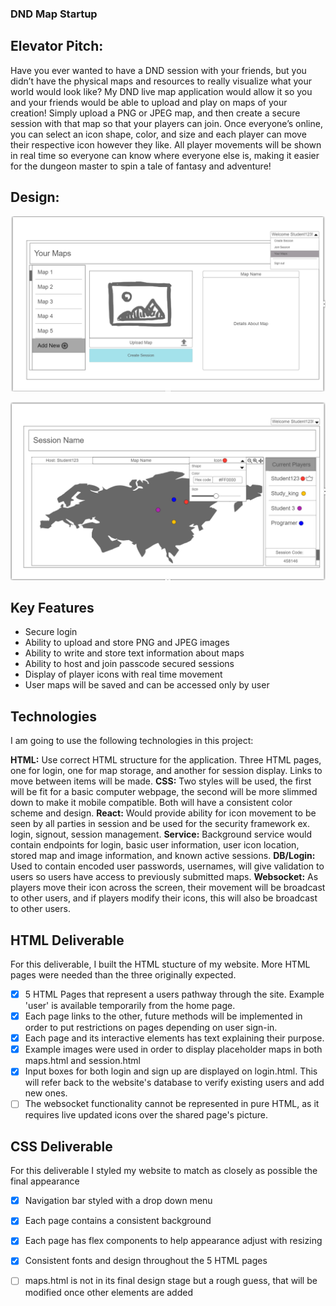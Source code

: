 ### **DND Map Startup**

## Elevator Pitch:
  Have you ever wanted to have a DND session with your friends, but you didn’t have the physical maps and resources to really visualize what your world would look like? My DND live map application would allow it so you and your friends would be able to upload and play on maps of your creation! Simply upload a PNG or JPEG map, and then create a secure session with that map so that your players can join. Once everyone’s online, you can select an icon shape, color, and size and each player can move their respective icon however they like. All player movements will be shown in real time so everyone can know where everyone else is, making it easier for the dungeon master to spin a tale of fantasy and adventure! 

## Design:

![Display of the "Your Maps" Page](https://github.com/Teddy-Dragon/startup/blob/main/Screenshot%202024-09-13%20221131.png?raw=true)

![A demonstration of a session](https://github.com/Teddy-Dragon/startup/blob/main/Screenshot%202024-09-13%20221207.png?raw=true)

## Key Features
- Secure login
- Ability to upload and store PNG and JPEG images
- Ability to write and store text information about maps
- Ability to host and join passcode secured sessions
- Display of player icons with real time movement
- User maps will be saved and can be accessed only by user

## Technologies
  I am going to use the following technologies in this project:

  **HTML:** Use correct HTML structure for the application. Three HTML pages, one for login, one for map storage, and another for session display. Links to move between items will be made.
  **CSS:** Two styles will be used, the first will be fit for a basic computer webpage, the second will be more slimmed down to make it mobile compatible. Both will have a consistent color scheme and design. 
  **React:** Would provide ability for icon movement to be seen by all parties in session and be used for the security framework ex. login, signout, session management.
  **Service:** Background service would contain endpoints for login, basic user information, user icon location, stored map and image information, and known active sessions. 
  **DB/Login:** Used to contain encoded user passwords, usernames, will give validation to users so users have access to previously submitted maps.
  **Websocket:** As players move their icon across the screen, their movement will be broadcast to other users, and if players modify their icons, this will also be broadcast to other users. 

## HTML Deliverable
For this deliverable, I built the HTML stucture of my website. More HTML pages were needed than the three originally expected.

- [x] 5 HTML Pages that represent a users pathway through the site. Example 'user' is available temporarily from the home page.
- [x] Each page links to the other, future methods will be implemented in order to put restrictions on pages depending on user sign-in.
- [x] Each page and its interactive elements has text explaining their purpose.
- [x] Example images were used in order to display placeholder maps in both maps.html and session.html
- [x] Input boxes for both login and sign up are displayed on login.html. This will refer back to the website's database to verify existing users and add new ones.
- [ ]  The websocket functionality cannot be represented in pure HTML, as it requires live updated icons over the shared page's picture.

## CSS Deliverable
For this deliverable I styled my website to match as closely as possible the final appearance

- [x] Navigation bar styled with a drop down menu
- [x] Each page contains a consistent background
- [x] Each page has flex components to help appearance adjust with resizing
- [x] Consistent fonts and design throughout the 5 HTML pages
- [ ] maps.html is not in its final design stage but a rough guess, that will be modified once other elements are added
  
